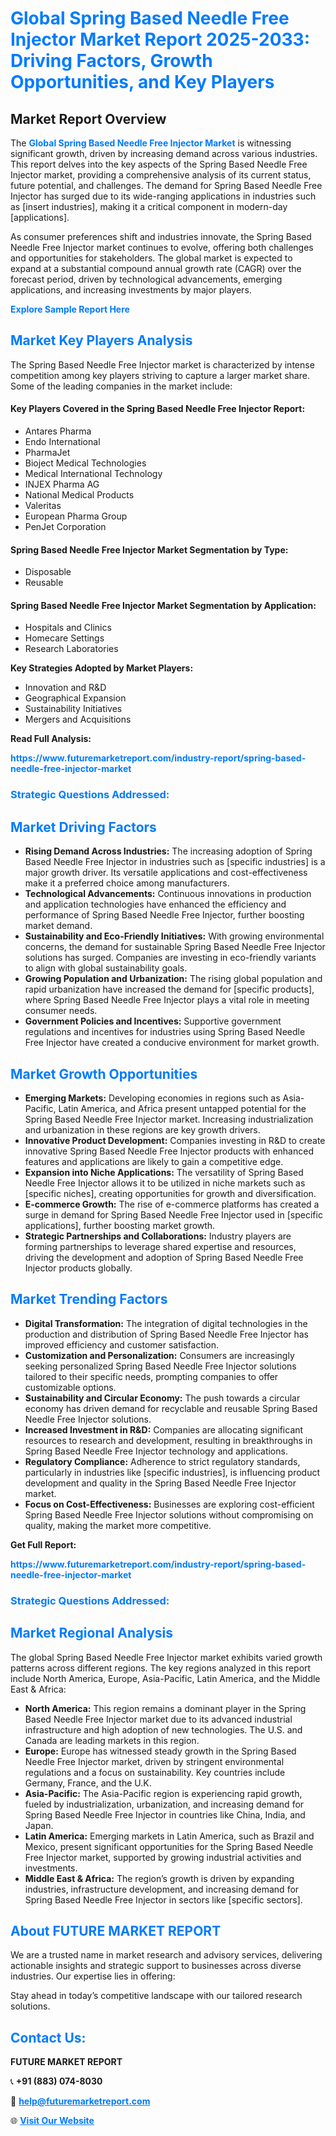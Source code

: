 <h1 style="color: #007BFF;">Global Spring Based Needle Free Injector Market Report 2025-2033: Driving Factors, Growth Opportunities, and Key Players</h1>

<section id="overview">
<h2>Market Report Overview</h2>
<p>The <a href="https://www.futuremarketreport.com/industry-report/spring-based-needle-free-injector-market" style="color: #007BFF; text-decoration: none;"><strong>Global Spring Based Needle Free Injector Market</strong></a> is witnessing significant growth, driven by increasing demand across various industries. This report delves into the key aspects of the Spring Based Needle Free Injector market, providing a comprehensive analysis of its current status, future potential, and challenges. The demand for Spring Based Needle Free Injector has surged due to its wide-ranging applications in industries such as [insert industries], making it a critical component in modern-day [applications].</p>
<p>As consumer preferences shift and industries innovate, the Spring Based Needle Free Injector market continues to evolve, offering both challenges and opportunities for stakeholders. The global market is expected to expand at a substantial compound annual growth rate (CAGR) over the forecast period, driven by technological advancements, emerging applications, and increasing investments by major players.</p>
</section>

<section id="overview">
<p><a href="https://www.futuremarketreport.com/request-sample/reportId=84052" style="color: #007BFF; text-decoration: none;"><strong>Explore Sample Report Here</strong></a></p>
</section>

<section id="key-players">
<h2 style="color: #007BFF;">Market Key Players Analysis</h2>
<p>The Spring Based Needle Free Injector market is characterized by intense competition among key players striving to capture a larger market share. Some of the leading companies in the market include:</p>
<h4>Key Players Covered in the Spring Based Needle Free Injector Report:</h4>
<ul><li>Antares Pharma</li><li>Endo International</li><li>PharmaJet</li><li>Bioject Medical Technologies</li><li>Medical International Technology</li><li>INJEX Pharma AG</li><li>National Medical Products</li><li>Valeritas</li><li>European Pharma Group</li><li>PenJet Corporation</li></ul>
<h4>Spring Based Needle Free Injector Market Segmentation by Type:</h4>
<ul><li>Disposable</li><li>Reusable</li></ul>

<h4>Spring Based Needle Free Injector Market Segmentation by Application:</h4>
<ul><li>Hospitals and Clinics</li><li>Homecare Settings</li><li>Research Laboratories</li></ul>
<p><strong>Key Strategies Adopted by Market Players:</strong></p>
<ul>
<li>Innovation and R&D</li>
<li>Geographical Expansion</li>
<li>Sustainability Initiatives</li>
<li>Mergers and Acquisitions</li>
</ul>
</section>

<section>
<p><strong>Read Full Analysis: </strong></p><a href="https://www.futuremarketreport.com/industry-report/spring-based-needle-free-injector-market" style="color: #007BFF; text-decoration: none;"><strong>https://www.futuremarketreport.com/industry-report/spring-based-needle-free-injector-market</strong></a>
<h3 style="color: #007BFF;">Strategic Questions Addressed:</h3>
</section>

<section id="driving-factors">
<h2 style="color: #007BFF;">Market Driving Factors</h2>
<ul>
<li><strong>Rising Demand Across Industries:</strong> The increasing adoption of Spring Based Needle Free Injector in industries such as [specific industries] is a major growth driver. Its versatile applications and cost-effectiveness make it a preferred choice among manufacturers.</li>
<li><strong>Technological Advancements:</strong> Continuous innovations in production and application technologies have enhanced the efficiency and performance of Spring Based Needle Free Injector, further boosting market demand.</li>
<li><strong>Sustainability and Eco-Friendly Initiatives:</strong> With growing environmental concerns, the demand for sustainable Spring Based Needle Free Injector solutions has surged. Companies are investing in eco-friendly variants to align with global sustainability goals.</li>
<li><strong>Growing Population and Urbanization:</strong> The rising global population and rapid urbanization have increased the demand for [specific products], where Spring Based Needle Free Injector plays a vital role in meeting consumer needs.</li>
<li><strong>Government Policies and Incentives:</strong> Supportive government regulations and incentives for industries using Spring Based Needle Free Injector have created a conducive environment for market growth.</li>
</ul>
</section>

<section id="growth-opportunities">
<h2 style="color: #007BFF;">Market Growth Opportunities</h2>
<ul>
<li><strong>Emerging Markets:</strong> Developing economies in regions such as Asia-Pacific, Latin America, and Africa present untapped potential for the Spring Based Needle Free Injector market. Increasing industrialization and urbanization in these regions are key growth drivers.</li>
<li><strong>Innovative Product Development:</strong> Companies investing in R&D to create innovative Spring Based Needle Free Injector products with enhanced features and applications are likely to gain a competitive edge.</li>
<li><strong>Expansion into Niche Applications:</strong> The versatility of Spring Based Needle Free Injector allows it to be utilized in niche markets such as [specific niches], creating opportunities for growth and diversification.</li>
<li><strong>E-commerce Growth:</strong> The rise of e-commerce platforms has created a surge in demand for Spring Based Needle Free Injector used in [specific applications], further boosting market growth.</li>
<li><strong>Strategic Partnerships and Collaborations:</strong> Industry players are forming partnerships to leverage shared expertise and resources, driving the development and adoption of Spring Based Needle Free Injector products globally.</li>
</ul>
</section>

<section id="trending-factors">
<h2 style="color: #007BFF;">Market Trending Factors</h2>
<ul>
<li><strong>Digital Transformation:</strong> The integration of digital technologies in the production and distribution of Spring Based Needle Free Injector has improved efficiency and customer satisfaction.</li>
<li><strong>Customization and Personalization:</strong> Consumers are increasingly seeking personalized Spring Based Needle Free Injector solutions tailored to their specific needs, prompting companies to offer customizable options.</li>
<li><strong>Sustainability and Circular Economy:</strong> The push towards a circular economy has driven demand for recyclable and reusable Spring Based Needle Free Injector solutions.</li>
<li><strong>Increased Investment in R&D:</strong> Companies are allocating significant resources to research and development, resulting in breakthroughs in Spring Based Needle Free Injector technology and applications.</li>
<li><strong>Regulatory Compliance:</strong> Adherence to strict regulatory standards, particularly in industries like [specific industries], is influencing product development and quality in the Spring Based Needle Free Injector market.</li>
<li><strong>Focus on Cost-Effectiveness:</strong> Businesses are exploring cost-efficient Spring Based Needle Free Injector solutions without compromising on quality, making the market more competitive.</li>
</ul>
</section>

<section>
<p><strong>Get Full Report: </strong></p><a href="https://www.futuremarketreport.com/industry-report/spring-based-needle-free-injector-market" style="color: #007BFF; text-decoration: none;"><strong>https://www.futuremarketreport.com/industry-report/spring-based-needle-free-injector-market</strong></a>
<h3 style="color: #007BFF;">Strategic Questions Addressed:</h3>
</section>


<section id="regional-analysis">
<h2 style="color: #007BFF;">Market Regional Analysis</h2>
<p>The global Spring Based Needle Free Injector market exhibits varied growth patterns across different regions. The key regions analyzed in this report include North America, Europe, Asia-Pacific, Latin America, and the Middle East & Africa:</p>
<ul>
<li><strong>North America:</strong> This region remains a dominant player in the Spring Based Needle Free Injector market due to its advanced industrial infrastructure and high adoption of new technologies. The U.S. and Canada are leading markets in this region.</li>
<li><strong>Europe:</strong> Europe has witnessed steady growth in the Spring Based Needle Free Injector market, driven by stringent environmental regulations and a focus on sustainability. Key countries include Germany, France, and the U.K.</li>
<li><strong>Asia-Pacific:</strong> The Asia-Pacific region is experiencing rapid growth, fueled by industrialization, urbanization, and increasing demand for Spring Based Needle Free Injector in countries like China, India, and Japan.</li>
<li><strong>Latin America:</strong> Emerging markets in Latin America, such as Brazil and Mexico, present significant opportunities for the Spring Based Needle Free Injector market, supported by growing industrial activities and investments.</li>
<li><strong>Middle East & Africa:</strong> The region’s growth is driven by expanding industries, infrastructure development, and increasing demand for Spring Based Needle Free Injector in sectors like [specific sectors].</li>
</ul>
</section>

<footer>
<h2 style="color: #007BFF;">About FUTURE MARKET REPORT</h2>
<p>We are a trusted name in market research and advisory services, delivering actionable insights and strategic support to businesses across diverse industries. Our expertise lies in offering:</p>

<p>Stay ahead in today’s competitive landscape with our tailored research solutions.</p>

<h2 style="color: #007BFF;">Contact Us:</h2>
<p><strong>FUTURE MARKET REPORT</strong></p>
<p>📞 <strong>+91 (883) 074-8030</strong></p>
<p>📧 <strong><a href="mailto:help@futuremarketreport.com" style="color: #007BFF;">help@futuremarketreport.com</a></strong></p>
<p>🌐 <strong><a href="https://www.futuremarketreport.com/" style="color: #007BFF;">Visit Our Website</a></strong></p>
</footer>